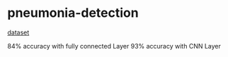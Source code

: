 # pneumonia-detection
[dataset](https://drive.google.com/drive/folders/1-5-AbCx7TFoxGhGtd6xxlNs4N60gJil3?usp=sharing)

84% accuracy with fully connected Layer
93% accuracy with CNN Layer
